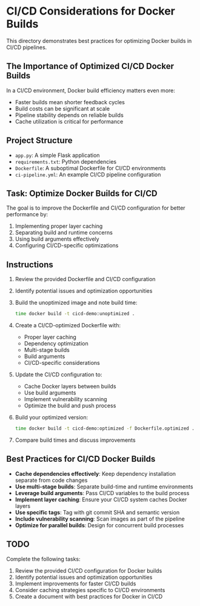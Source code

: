 # CI/CD Considerations for Docker Builds

This directory demonstrates best practices for optimizing Docker builds in CI/CD pipelines.

## The Importance of Optimized CI/CD Docker Builds

In a CI/CD environment, Docker build efficiency matters even more:
- Faster builds mean shorter feedback cycles
- Build costs can be significant at scale
- Pipeline stability depends on reliable builds
- Cache utilization is critical for performance

## Project Structure

- `app.py`: A simple Flask application
- `requirements.txt`: Python dependencies
- `Dockerfile`: A suboptimal Dockerfile for CI/CD environments
- `ci-pipeline.yml`: An example CI/CD pipeline configuration

## Task: Optimize Docker Builds for CI/CD

The goal is to improve the Dockerfile and CI/CD configuration for better performance by:
1. Implementing proper layer caching
2. Separating build and runtime concerns
3. Using build arguments effectively
4. Configuring CI/CD-specific optimizations

## Instructions

1. Review the provided Dockerfile and CI/CD configuration
2. Identify potential issues and optimization opportunities
3. Build the unoptimized image and note build time:
   ```bash
   time docker build -t cicd-demo:unoptimized .
   ```

4. Create a CI/CD-optimized Dockerfile with:
   - Proper layer caching
   - Dependency optimization
   - Multi-stage builds
   - Build arguments
   - CI/CD-specific considerations

5. Update the CI/CD configuration to:
   - Cache Docker layers between builds
   - Use build arguments
   - Implement vulnerability scanning
   - Optimize the build and push process

6. Build your optimized version:
   ```bash
   time docker build -t cicd-demo:optimized -f Dockerfile.optimized .
   ```
   
7. Compare build times and discuss improvements

## Best Practices for CI/CD Docker Builds

- **Cache dependencies effectively**: Keep dependency installation separate from code changes
- **Use multi-stage builds**: Separate build-time and runtime environments
- **Leverage build arguments**: Pass CI/CD variables to the build process
- **Implement layer caching**: Ensure your CI/CD system caches Docker layers
- **Use specific tags**: Tag with git commit SHA and semantic version
- **Include vulnerability scanning**: Scan images as part of the pipeline
- **Optimize for parallel builds**: Design for concurrent build processes

## TODO

Complete the following tasks:
1. Review the provided CI/CD configuration for Docker builds
2. Identify potential issues and optimization opportunities
3. Implement improvements for faster CI/CD builds
4. Consider caching strategies specific to CI/CD environments
5. Create a document with best practices for Docker in CI/CD 